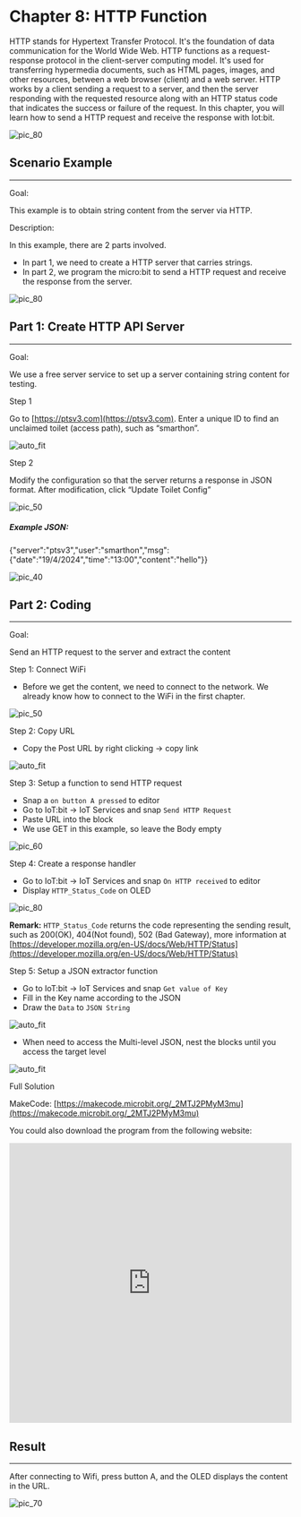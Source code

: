 # Chapter 8: HTTP Function

HTTP stands for Hypertext Transfer Protocol. It's the foundation of data communication for the World Wide Web. HTTP functions as a request-response protocol in the client-server computing model. It's used for transferring hypermedia documents, such as HTML pages, images, and other resources, between a web browser (client) and a web server. HTTP works by a client sending a request to a server, and then the server responding with the requested resource along with an HTTP status code that indicates the success or failure of the request. In this chapter, you will learn how to send a HTTP request and receive the response with Iot:bit.<BR><P>

![pic_80](images/HTTP/HTTP_intro.png)<P>


## Scenario Example
<HR>

<span id="subtitle">Goal:<BR><P>
This example is to obtain string content from the server via HTTP.

<span id="subtitle">Description:<BR><P>
In this example, there are 2 parts involved.
* In part 1, we need to create a HTTP server that carries strings.
* In part 2, we program the micro:bit to send a HTTP request and receive the response from the server.<P>

![pic_80](images/HTTP/HTTP_scenario.png)<P>


## Part 1: Create HTTP API Server
<HR>

<span id="subtitle">Goal:<BR><P>
We use a free server service to set up a server containing string content for testing.

<span id="subtitle">Step 1<BR><P>
Go to [https://ptsv3.com](https://ptsv3.com). Enter a unique ID to find an unclaimed toilet (access path), such as “smarthon”.

![auto_fit](images/HTTP/HTTP_API_1.png)<P>

<span id="subtitle">Step 2<BR><P>
Modify the configuration so that the server returns a response in JSON format. After modification, click “Update Toilet Config”

![pic_50](images/HTTP/HTTP_API_2.png)<P>

<H5>Example JSON:</H5><P>
{"server":"ptsv3","user":"smarthon","msg":{"date":"19/4/2024","time":"13:00","content":"hello"}}<P>

![pic_40](images/HTTP/HTTP_API_3.png)<P>


## Part 2: Coding
<HR>

<span id="subtitle">Goal:<BR><P>
Send an HTTP request to the server and extract the content

<span id="subtitle">Step 1: Connect WiFi<BR><P>
* Before we get the content, we need to connect to the network. We already
know how to connect to the WiFi in the first chapter.

![pic_50](images/HTTP/HTTP_Makecode_1.png)<P>

<span id="subtitle">Step 2: Copy URL<BR><P>
* Copy the Post URL by right clicking -> copy link

![auto_fit](images/HTTP/HTTP_Makecode_2.png)<P>

<span id="subtitle">Step 3: Setup a function to send HTTP request<BR><P>
* Snap a `on button A pressed` to editor
* Go to IoT:bit -> IoT Services and snap `Send HTTP Request`
* Paste URL into the block
* We use GET in this example, so leave the Body empty

![pic_60](images/HTTP/HTTP_Makecode_3.png)<P>

<span id="subtitle">Step 4: Create a response handler<BR><P>
* Go to IoT:bit -> IoT Services and snap `On HTTP received` to editor
* Display `HTTP_Status_Code` on OLED

![pic_80](images/HTTP/HTTP_Makecode_4.png)<P>

**Remark:** `HTTP_Status_Code` returns the code representing the sending result, such as 200(OK), 404(Not found), 502 (Bad Gateway), more information at [https://developer.mozilla.org/en-US/docs/Web/HTTP/Status](https://developer.mozilla.org/en-US/docs/Web/HTTP/Status)

<span id="subtitle">Step 5: Setup a JSON extractor function<BR><P>
* Go to IoT:bit -> IoT Services and snap `Get value of Key`
* Fill in the Key name according to the JSON
* Draw the `Data` to `JSON String`

![auto_fit](images/HTTP/HTTP_Makecode_5.png)<P>

* When need to access the Multi-level JSON, nest the blocks until you access the target level

![auto_fit](images/HTTP/HTTP_Makecode_6.png)<P>


<span id="subtitle">Full Solution<BR><P>
MakeCode: [https://makecode.microbit.org/_2MTJ2PMyM3mu](https://makecode.microbit.org/_2MTJ2PMyM3mu)<BR><P>
You could also download the program from the following website:<BR>
<iframe src="https://makecode.microbit.org/#pub:_2MTJ2PMyM3mu" width="100%" height="500" frameborder="0"></iframe><P>


## Result
<HR>

After connecting to Wifi, press button A, and the OLED displays the content in the URL.

![pic_70](images/HTTP/HTTP_result.jpg)<P>
